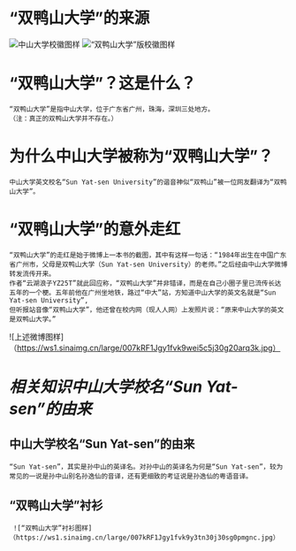 # **“双鸭山大学”的来源**
![中山大学校徽图样](https://ws1.sinaimg.cn/large/007kRF1Jgy1fvk9vmhj6pj30e609jglw.jpg)
![“双鸭山大学”版校徽图样](https://ws1.sinaimg.cn/large/007kRF1Jgy1fvk9unyd0ej30fa0a3mxx.jpg)


“双鸭山大学”？这是什么？
=====

    “双鸭山大学”是指中山大学，位于广东省广州，珠海，深圳三处地方。
    （注：真正的双鸭山大学并不存在。）


为什么中山大学被称为“双鸭山大学”？
=====

    中山大学英文校名“Sun Yat-sen University”的谐音神似“双鸭山”被一位网友翻译为“双鸭山大学”。


“双鸭山大学”的意外走红
=====

    “双鸭山大学”的走红是始于微博上一本书的截图，其中有这样一句话：“1984年出生在中国广东省广州市，父母是双鸭山大学（Sun Yat-sen University）的老师。”之后经由中山大学微博转发流传开来。
    作者“云湖浪子YZ25T”就此回应称，“双鸭山大学”并非错译，而是在自己小圈子里已流传长达五年的一个梗。五年前他在广州坐地铁，路过“中大”站，方知道中山大学的英文名就是“Sun Yat-sen University”,
    但听报站音像“双鸭山大学”，他还曾在校内网（现人人网）上发照片说：“原来中山大学的英文是双鸭山大学。”
![上述微博图样]（https://ws1.sinaimg.cn/large/007kRF1Jgy1fvk9wei5c5j30g20arq3k.jpg）


*相关知识中山大学校名“Sun Yat-sen”的由来*
==

中山大学校名“Sun Yat-sen”的由来
---------------------
    “Sun Yat-sen”，其实是孙中山的英译名。对孙中山的英译名为何是“Sun Yat-sen”，较为常见的一说是孙中山别名孙逸仙的音译，还有更细致的考证说是孙逸仙的粤语音译。


“双鸭山大学”衬衫
---------------------

     ![“双鸭山大学”衬衫图样]（https://ws1.sinaimg.cn/large/007kRF1Jgy1fvk9y3tn30j30sg0pmgnc.jpg）